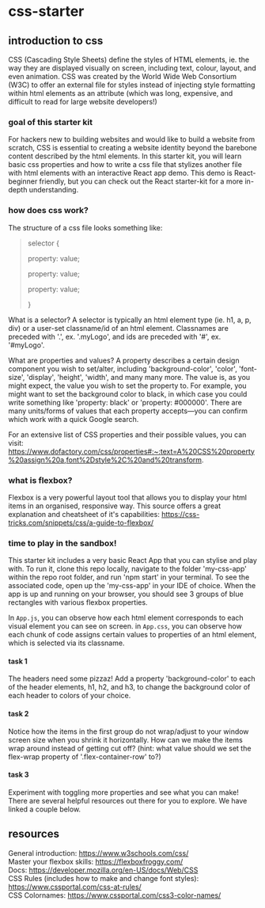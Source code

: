 # css-starter

## introduction to css

CSS (Cascading Style Sheets) define the styles of HTML elements, ie. the way they are displayed visually on screen, including text, colour, layout, and even animation. CSS was created by the World Wide Web Consortium (W3C) to offer an external file for styles instead of injecting style formatting within html elements as an attribute (which was long, expensive, and difficult to read for large website developers!)

### goal of this starter kit

For hackers new to building websites and would like to build a website from scratch, CSS is essential to creating a website identity beyond the barebone content described by the html elements. In this starter kit, you will learn basic css properties and how to write a css file that stylizes another file with html elements with an interactive React app demo. This demo is React-beginner friendly, but you can check out the React starter-kit for a more in-depth understanding.

### how does css work?

The structure of a css file looks something like:
> selector {
>
>    property: value;
>
>    property: value;
>
>    property: value;
>
>}

What is a selector?
A selector is typically an html element type (ie. h1, a, p, div) or a user-set classname/id of an html element. Classnames are preceded with '.', ex. '.myLogo', and ids are preceded with '#', ex. '#myLogo'.

What are properties and values?
A property describes a certain design component you wish to set/alter, including 'background-color', 'color', 'font-size', 'display', 'height', 'width', and many many more. The value is, as you might expect, the value you wish to set the property to. For example, you might want to set the background color to black, in which case you could write something like 'property: black' or 'property: #000000'. There are many units/forms of values that each property accepts—you can confirm which work with a quick Google search.

For an extensive list of CSS properties and their possible values, you can visit:
https://www.dofactory.com/css/properties#:~:text=A%20CSS%20property%20assign%20a,font%2Dstyle%2C%20and%20transform.

### what is flexbox?

Flexbox is a very powerful layout tool that allows you to display your html items in an organised, responsive way. This source offers a great explanation and cheatsheet of it's capabilities:
https://css-tricks.com/snippets/css/a-guide-to-flexbox/

### time to play in the sandbox!

This starter kit includes a very basic React App that you can stylise and play with. To run it, clone this repo locally, navigate to the folder 'my-css-app' within the repo root folder, and run 'npm start' in your terminal. To see the associated code, open up the 'my-css-app' in your IDE of choice. When the app is up and running on your browser, you should see 3 groups of blue rectangles with various flexbox properties. 

In `App.js`, you can observe how each html element corresponds to each visual element you can see on screen. in `App.css`, you can observe how each chunk of code assigns certain values to properties of an html element, which is selected via its classname.

#### task 1

The headers need some pizzaz! Add a property 'background-color' to each of the header elements, h1, h2, and h3, to change the background color of each header to colors of your choice.


#### task 2

Notice how the items in the first group do not wrap/adjust to your window screen size when you shrink it horizontally. How can we make the items wrap around instead of getting cut off? (hint: what value should we set the flex-wrap property of '.flex-container-row' to?)

#### task 3

Experiment with toggling more properties and see what you can make! There are several helpful resources out there for you to explore. We have linked a couple below.

## resources

General introduction: https://www.w3schools.com/css/ \
Master your flexbox skills: https://flexboxfroggy.com/ \
Docs: https://developer.mozilla.org/en-US/docs/Web/CSS \
CSS Rules (includes how to make and change font styles): https://www.cssportal.com/css-at-rules/ \
CSS Colornames: https://www.cssportal.com/css3-color-names/






